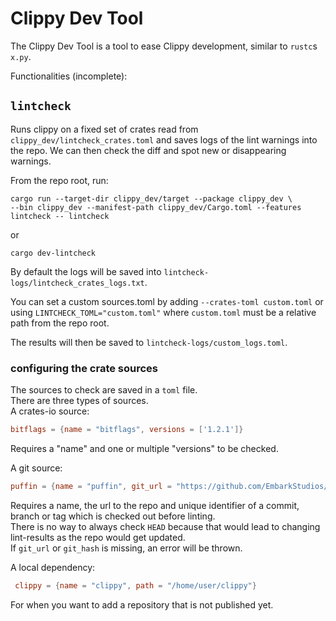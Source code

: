 # Clippy Dev Tool 

The Clippy Dev Tool is a tool to ease Clippy development, similar to `rustc`s `x.py`.

Functionalities (incomplete):

## `lintcheck`
Runs clippy on a fixed set of crates read from `clippy_dev/lintcheck_crates.toml`
and saves logs of the lint warnings into the repo.
We can then check the diff and spot new or disappearing warnings.

From the repo root, run:
````
cargo run --target-dir clippy_dev/target --package clippy_dev \
--bin clippy_dev --manifest-path clippy_dev/Cargo.toml --features lintcheck -- lintcheck
````
or
````
cargo dev-lintcheck
````

By default the logs will be saved into `lintcheck-logs/lintcheck_crates_logs.txt`.

You can set a custom sources.toml by adding `--crates-toml custom.toml` or using `LINTCHECK_TOML="custom.toml"`
where `custom.toml` must be a relative path from the repo root.

The results will then be saved to `lintcheck-logs/custom_logs.toml`.

### configuring the crate sources
The sources to check are saved in a `toml` file.  
There are three types of sources.  
A crates-io source:
````toml
bitflags = {name = "bitflags", versions = ['1.2.1']}
````
Requires a "name" and one or multiple "versions" to be checked.

A git source:
````toml
puffin = {name = "puffin", git_url = "https://github.com/EmbarkStudios/puffin", git_hash = "02dd4a3"}
````
Requires a name, the url to the repo and unique identifier of a commit,
branch or tag which is checked out before linting.  
There is no way to always check `HEAD` because that would lead to changing lint-results as the repo would get updated.  
If `git_url` or `git_hash` is missing, an error will be thrown.

A local dependency:
````toml
 clippy = {name = "clippy", path = "/home/user/clippy"}
````
For when you want to add a repository that is not published yet.  
